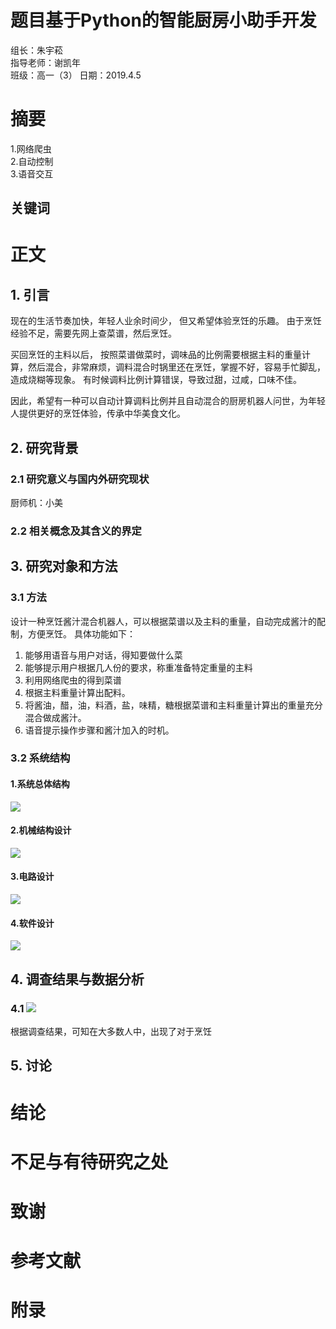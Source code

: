 # 题目基于Python的智能厨房小助手开发
组长：朱宇菘  
指导老师：谢凯年  
班级：高一（3） 
日期：2019.4.5  

# 摘要
1.网络爬虫    
2.自动控制  
3.语音交互  

## 关键词

# 正文 

## 1. 引言
现在的生活节奏加快，年轻人业余时间少， 但又希望体验烹饪的乐趣。 由于烹饪经验不足，需要先网上查菜谱，然后烹饪。

买回烹饪的主料以后， 按照菜谱做菜时，调味品的比例需要根据主料的重量计算，然后混合，非常麻烦，调料混合时锅里还在烹饪，掌握不好，容易手忙脚乱，造成烧糊等现象。 有时候调料比例计算错误，导致过甜，过咸，口味不佳。 

因此，希望有一种可以自动计算调料比例并且自动混合的厨房机器人问世，为年轻人提供更好的烹饪体验，传承中华美食文化。

## 2. 研究背景

### 2.1 研究意义与国内外研究现状
厨师机：小美

### 2.2 相关概念及其含义的界定

## 3. 研究对象和方法
### 3.1 方法
设计一种烹饪酱汁混合机器人，可以根据菜谱以及主料的重量，自动完成酱汁的配制，方便烹饪。
具体功能如下：
1. 能够用语音与用户对话，得知要做什么菜
2. 能够提示用户根据几人份的要求，称重准备特定重量的主料
3. 利用网络爬虫的得到菜谱
4. 根据主料重量计算出配料。
5. 将酱油，醋，油，料酒，盐，味精，糖根据菜谱和主料重量计算出的重量充分混合做成酱汁。
6. 语音提示操作步骤和酱汁加入的时机。

### 3.2 系统结构
#### 1.系统总体结构
![](系统结构图.png)
#### 2.机械结构设计
![](机械结构设计.jpg)
#### 3.电路设计
![](电路图.png)
#### 4.软件设计
![](项目流程图.png)


## 4. 调查结果与数据分析
### 4.1 ![](Screenshot_20200405_102723_com.tencent.mm.jpg)
根据调查结果，可知在大多数人中，出现了对于烹饪

## 5. 讨论

# 结论

# 不足与有待研究之处

# 致谢

# 参考文献

# 附录

